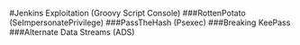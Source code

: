 #Jenkins Exploitation (Groovy Script Console)
###RottenPotato (SeImpersonatePrivilege)
###PassTheHash (Psexec)
###Breaking KeePass
###Alternate Data Streams (ADS)
